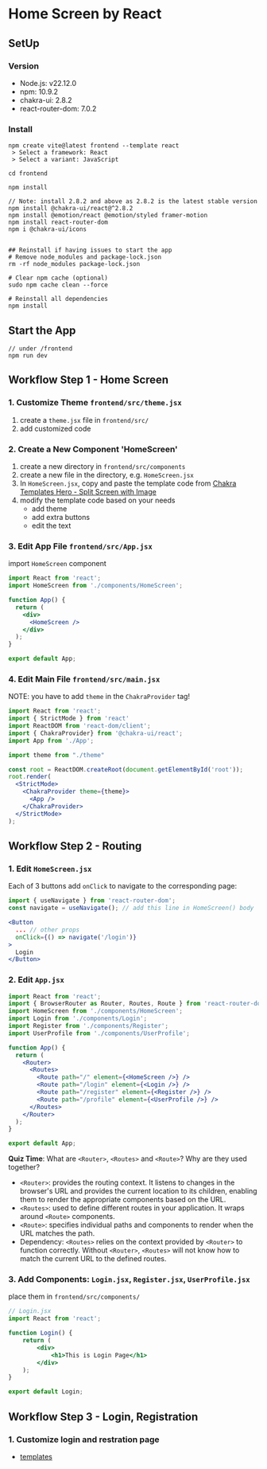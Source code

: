 # Home Screen by React


## SetUp
### Version
- Node.js: v22.12.0
- npm: 10.9.2
- chakra-ui: 2.8.2
- react-router-dom: 7.0.2

### Install
```linux
npm create vite@latest frontend --template react
 > Select a framework: React
 > Select a variant: JavaScript

cd frontend

npm install

// Note: install 2.8.2 and above as 2.8.2 is the latest stable version
npm install @chakra-ui/react@^2.8.2
npm install @emotion/react @emotion/styled framer-motion
npm install react-router-dom
npm i @chakra-ui/icons


## Reinstall if having issues to start the app
# Remove node_modules and package-lock.json
rm -rf node_modules package-lock.json

# Clear npm cache (optional)
sudo npm cache clean --force

# Reinstall all dependencies
npm install
```

## Start the App
```linux
// under /frontend
npm run dev
```

## Workflow Step 1 - Home Screen

### 1. Customize Theme `frontend/src/theme.jsx`
1. create a `theme.jsx` file in `frontend/src/`
2. add customized code

### 2. Create a New Component 'HomeScreen'
1. create a new directory in `frontend/src/components`
2. create a new file in the directory, e.g. `HomeScreen.jsx`
3. In `HomeScreen.jsx`, copy and paste the template code from [Chakra Templates Hero - Split Screen with Image](https://chakra-templates.vercel.app/page-sections/hero)
4. modify the template code based on your needs
    - add theme
    - add extra buttons
    - edit the text

### 3. Edit App File `frontend/src/App.jsx`
import `HomeScreen` component
```jsx
import React from 'react';
import HomeScreen from './components/HomeScreen';

function App() {
  return (
    <div>
      <HomeScreen />
    </div>
  );
}

export default App;
```

### 4. Edit Main File `frontend/src/main.jsx`
NOTE: you have to add `theme` in the `ChakraProvider` tag!
```jsx
import React from 'react';
import { StrictMode } from 'react'
import ReactDOM from 'react-dom/client';
import { ChakraProvider} from '@chakra-ui/react';
import App from './App';

import theme from "./theme"

const root = ReactDOM.createRoot(document.getElementById('root'));
root.render(
  <StrictMode>
    <ChakraProvider theme={theme}>
      <App />
    </ChakraProvider>
  </StrictMode>
);
```

## Workflow Step 2 - Routing
### 1. Edit `HomeScreen.jsx`
Each of 3 buttons add `onClick` to navigate to the corresponding page:
```jsx
import { useNavigate } from 'react-router-dom';
const navigate = useNavigate(); // add this line in HomeScreen() body

<Button 
  ... // other props
  onClick={() => navigate('/login')}
>
  Login
</Button>
```

### 2. Edit `App.jsx`
```jsx
import React from 'react';
import { BrowserRouter as Router, Routes, Route } from 'react-router-dom';
import HomeScreen from './components/HomeScreen';
import Login from './components/Login';
import Register from './components/Register';
import UserProfile from './components/UserProfile';

function App() {
  return (
    <Router>
      <Routes>
        <Route path="/" element={<HomeScreen />} />
        <Route path="/login" element={<Login />} />
        <Route path="/register" element={<Register />} />
        <Route path="/profile" element={<UserProfile />} />
      </Routes>
    </Router>
  );
}

export default App;
```
**Quiz Time**: What are `<Router>`, `<Routes>` and `<Route>`? Why are they used together?
- `<Router>`: provides the routing context. It listens to changes in the browser's URL and provides the current location to its children, enabling them to render the appropriate components based on the URL.
- `<Routes>`: used to define different routes in your application. It wraps around `<Route>` components.
- `<Route>`: specifies individual paths and components to render when the URL matches the path.
- Dependency: `<Routes>` relies on the context provided by `<Router>` to function correctly. Without `<Router>`, `<Routes>` will not know how to match the current URL to the defined routes.



### 3. Add Components: `Login.jsx`, `Register.jsx`, `UserProfile.jsx`
place them in `frontend/src/components/`
```jsx
// Login.jsx
import React from 'react';

function Login() {
    return (
        <div>
            <h1>This is Login Page</h1>
        </div>
    );
}

export default Login;
```

## Workflow Step 3 - Login, Registration
### 1. Customize login and restration page
- [templates](https://chakra-templates.vercel.app/forms/authentication)